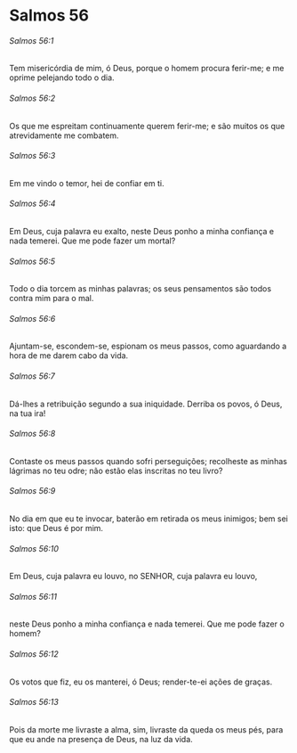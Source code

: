 # Salmos 56

###### Salmos 56:1

Tem misericórdia de mim, ó Deus, porque o homem procura ferir-me; e me oprime pelejando todo o dia.

###### Salmos 56:2

Os que me espreitam continuamente querem ferir-me; e são muitos os que atrevidamente me combatem.

###### Salmos 56:3

Em me vindo o temor, hei de confiar em ti.

###### Salmos 56:4

Em Deus, cuja palavra eu exalto, neste Deus ponho a minha confiança e nada temerei. Que me pode fazer um mortal?

###### Salmos 56:5

Todo o dia torcem as minhas palavras; os seus pensamentos são todos contra mim para o mal.

###### Salmos 56:6

Ajuntam-se, escondem-se, espionam os meus passos, como aguardando a hora de me darem cabo da vida.

###### Salmos 56:7

Dá-lhes a retribuição segundo a sua iniquidade. Derriba os povos, ó Deus, na tua ira!

###### Salmos 56:8

Contaste os meus passos quando sofri perseguições; recolheste as minhas lágrimas no teu odre; não estão elas inscritas no teu livro?

###### Salmos 56:9

No dia em que eu te invocar, baterão em retirada os meus inimigos; bem sei isto: que Deus é por mim.

###### Salmos 56:10

Em Deus, cuja palavra eu louvo, no SENHOR, cuja palavra eu louvo,

###### Salmos 56:11

neste Deus ponho a minha confiança e nada temerei. Que me pode fazer o homem?

###### Salmos 56:12

Os votos que fiz, eu os manterei, ó Deus; render-te-ei ações de graças.

###### Salmos 56:13

Pois da morte me livraste a alma, sim, livraste da queda os meus pés, para que eu ande na presença de Deus, na luz da vida.

